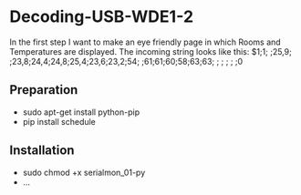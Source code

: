 # Decoding-USB-WDE1-2
In the first step I want to make an eye friendly page in which Rooms and Temperatures are displayed. 
The incoming string looks like this:
$1;1; ;25,9; ;23,8;24,4;24,8;25,4;23,6;23,2;54; ;61;61;60;58;63;63; ; ; ; ; ;0

## Preparation
* sudo apt-get install python-pip
* pip install schedule

## Installation
* sudo chmod +x serialmon_01-py
* ...
